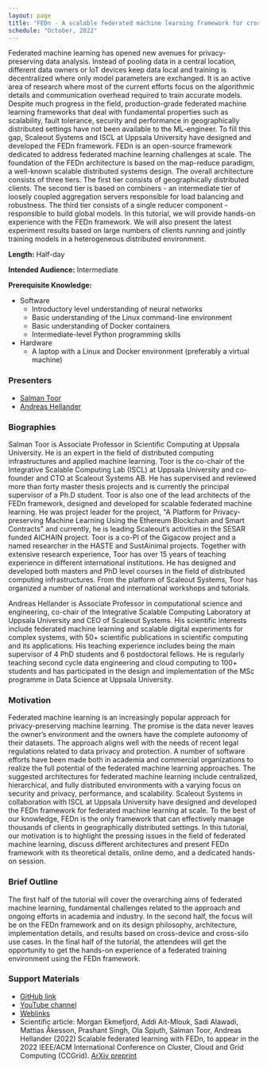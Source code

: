 ```yaml
---
layout: page
title: "FEDn - A scalable federated machine learning framework for cross-device and cross-silo environments"
schedule: "October, 2022"
---
```


Federated machine learning has opened new avenues for privacy-preserving data analysis. Instead of pooling data in a central location, different data owners or IoT devices keep data local and training is decentralized where only model parameters are exchanged. It is an active area of research where most of the current efforts focus on the algorithmic details and communication overhead required to train accurate models. Despite much progress in the field, production-grade federated machine learning frameworks that deal with fundamental properties such as scalability, fault tolerance, security and performance in geographically distributed settings have not been available to the ML-engineer. To fill this gap, Scaleout Systems and ISCL at Uppsala University have designed and developed the FEDn framework. FEDn is an open-source framework dedicated to address federated machine learning challenges at scale. The foundation of the FEDn architecture is based on the map-reduce paradigm, a well-known scalable distributed systems design. The overall architecture consists of three tiers. The first tier consists of geographically distributed clients. The second tier is based on combiners - an intermediate tier of loosely coupled aggregation servers responsible for load balancing and robustness. The third tier consists of a single reducer component - responsible to build global models. In this tutorial, we will provide hands-on experience with the FEDn framework. We will also present the latest experiment results based on large numbers of clients running and jointly training models in a heterogeneous distributed environment.

**Length:** Half-day

**Intended Audience:** Intermediate

**Prerequisite Knowledge:**
- Software
    - Introductory level understanding of neural networks
    - Basic understanding of the Linux command-line environment
    - Basic understanding of Docker containers
    - Intermediate-level Python programming skills
- Hardware
    - A laptop with a Linux and Docker environment (preferably a virtual machine)

### Presenters
- [Salman Toor](mailto:Salman.Toor@it.uu.se)
- [Andreas Hellander](mailto:Andreas.Hellander@it.uu.se)

### Biographies

Salman Toor is Associate Professor in Scientific Computing at Uppsala University. He is an expert in the field of distributed computing infrastructures and applied machine learning. Toor is the co-chair of the Integrative Scalable Computing Lab (ISCL) at Uppsala University and co-founder and CTO at Scaleout Systems AB. He has supervised and reviewed more than forty master thesis projects and is currently the principal supervisor of a Ph.D student. Toor is also one of the lead architects of the FEDn framework, designed and developed for scalable federated machine learning. He was project leader for the project, "A Platform for Privacy-preserving Machine Learning Using the Ethereum Blockchain and Smart Contracts" and currently, he is leading Scaleout’s activities in the SESAR funded AICHAIN project. Toor is a co-PI of the Gigacow project and a named researcher in the HASTE and SustAinimal projects. Together with extensive research experience, Toor has over 15 years of teaching experience in different international institutions. He has designed and developed both masters and PhD level courses in the field of distributed computing infrastructures. From the platform of Scaleout Systems, Toor has organized a number of national and international workshops and tutorials.

Andreas Hellander is Associate Professor in computational science and engineering, co-chair of the Integrative Scalable Computing Laboratory at Uppsala University and CEO of Scaleout Systems. His scientific interests include federated machine learning and scalable digital experiments for complex systems, with 50+ scientific publications in scientific computing and its applications. His teaching experience includes being the main supervisor of 4 PhD students and 6 postdoctoral fellows. He is regularly teaching second cycle data engineering and cloud computing to 100+ students and has participated in the design and implementation of the MSc programme in Data Science at Uppsala University.

### Motivation

Federated machine learning is an increasingly popular approach for privacy-preserving machine learning. The promise is the data never leaves the owner’s environment and the owners have the complete autonomy of their datasets. The approach aligns well with the needs of recent legal regulations related to data privacy and protection. A number of software efforts have been made both in academia and commercial organizations to realize the full potential of the federated machine learning approaches. The suggested architectures for federated machine learning include centralized, hierarchical, and fully distributed environments with a varying focus on security and privacy, performance, and scalability. Scaleout Systems in collaboration with ISCL at Uppsala University have designed and developed the FEDn framework for federated machine learning at scale. To the best of our knowledge, FEDn is the only framework that can effectively manage thousands of clients in geographically distributed settings. In this tutorial, our motivation is to highlight the pressing issues in the field of federated machine learning, discuss different architectures and present FEDn framework with its theoretical details, online demo, and a dedicated hands-on session.

### Brief Outline

The first half of the tutorial will cover the overarching aims of federated machine learning, fundamental challenges related to the approach and ongoing efforts  in academia and industry. In the second half, the focus will be on the FEDn framework and on its design philosophy, architecture, implementation details, and results based on cross-device and cross-silo use cases. In the final half of the tutorial, the attendees will get the opportunity to get the hands-on experience of a federated training environment using the FEDn framework.

### Support Materials
- [GitHub link](https://github.com/scaleoutsystems/fedn)
- [YouTube channel](https://www.youtube.com/channel/UCZVv30LFXMQUOswNDKuQpNA)
- [Weblinks](https://www.scaleoutsystems.com/federated-machine-learning)
- Scientific article: Morgan Ekmefjord, Addi Ait-Mlouk, Sadi Alawadi, Mattias Åkesson, Prashant Singh, Ola Spjuth, Salman Toor, Andreas Hellander (2022) Scalable federated learning with FEDn, to appear in the 2022 IEEE/ACM International Conference on Cluster, Cloud and Grid Computing (CCGrid). [ArXiv preprint](https://arxiv.org/abs/2103.00148)
